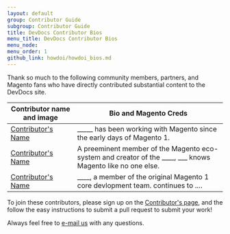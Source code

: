 ```yaml
---
layout: default
group: Contributor Guide
subgroup: Contributor Guide
title: DevDocs Contributor Bios
menu_title: DevDocs Contributor Bios
menu_node: 
menu_order: 1
github_link: howdoi/howdoi_bios.md
---
```


Thank so much to the following community members, partners, and Magento fans who have directly contributed substantial content to the DevDocs site.

| Contributor name and image |  Bio and Magento Creds | 
|---|---|
| <a href="http://www.___.com/" title="company name">Contributor's Name</a>  | _____ has been working with Magento since the early days of Magento 1.  |
|  <a href="http://www.___.com/" title="company name">Contributor's Name</a> | A preeminent member of the Magento eco-system and creator of the ____, ___ knows Magento like no one else.  | 
|  <a href="http://www.___.com/" title="company name">Contributor's Name</a> | ____, a member of the original Magento 1 core devlopment team. continues to .... |


To join these contributors, please sign up on the <a href="{{ site.gdeurl }}howdoi/howdoi_contribute.html">Contributor's page</a>, and the follow the easy instructions to submit a pull request to submit your work!

Always feel free to <a href="mailto:DL-Magento-Doc-Feedback@ebay.com">e-mail us</a> with any questions.



